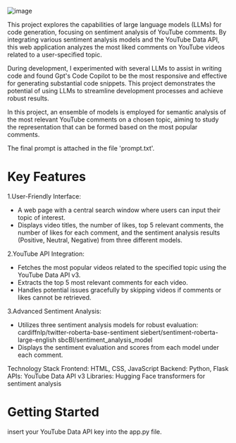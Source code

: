 ![image](https://github.com/21121995q/pet_projects/assets/141146413/a0212c20-bb13-464c-8350-a519b743491f)

This project explores the capabilities of large language models (LLMs) for code generation, focusing on sentiment analysis of YouTube comments. By integrating various sentiment analysis models and the YouTube Data API, this web application analyzes the most liked comments on YouTube videos related to a user-specified topic.

During development, I experimented with several LLMs to assist in writing code and found Gpt's Code Copilot to be the most responsive and effective for generating substantial code snippets. This project demonstrates the potential of using LLMs to streamline development processes and achieve robust results.

In this project, an ensemble of models is employed for semantic analysis of the most relevant YouTube comments on a chosen topic, aiming to study the representation that can be formed based on the most popular comments.

The final prompt is attached in the file 'prompt.txt'.

# Key Features

1.User-Friendly Interface:
- A web page with a central search window where users can input their topic of interest.
- Displays video titles, the number of likes, top 5 relevant comments, the number of likes for each comment, and the sentiment analysis results (Positive, Neutral, Negative) from three different models.

2.YouTube API Integration:
- Fetches the most popular videos related to the specified topic using the YouTube Data API v3.
- Extracts the top 5 most relevant comments for each video.
- Handles potential issues gracefully by skipping videos if comments or likes cannot be retrieved.
  
3.Advanced Sentiment Analysis:
- Utilizes three sentiment analysis models for robust evaluation:
        cardiffnlp/twitter-roberta-base-sentiment
        siebert/sentiment-roberta-large-english
        sbcBI/sentiment_analysis_model
- Displays the sentiment evaluation and scores from each model under each comment.
  
Technology Stack
Frontend: HTML, CSS, JavaScript
Backend: Python, Flask
APIs: YouTube Data API v3
Libraries: Hugging Face transformers for sentiment analysis

# Getting Started

insert your YouTube Data API key into the app.py file.
